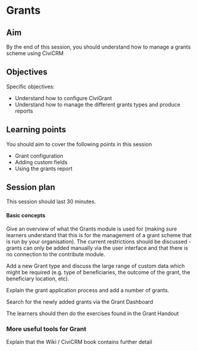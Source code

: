 # Grants

## Aim

By the end of this session, you should understand how to manage a grants scheme using CiviCRM

## Objectives

Specific objectives:

- Understand how to configure CiviGrant
- Understand how to manage the different grants types and produce reports

## Learning points

You should aim to cover the following points in this session

- Grant configuration
- Adding custom fields
- Using the grants report

## Session plan

This session should last 30 minutes.

#### Basic concepts

Give an overview of what the Grants module is used for (making sure learners understand that this is for the management of a grant scheme that is run by your organisation).
The current restrictions should be discussed - grants can only be added manually via the user interface and that there is no connection to the contribute module.

Add a new Grant type and discuss the large range of custom data which might be required (e.g. type of beneficiaries, the outcome of the grant, the beneficiary location, etc).

Explain the grant application process and add a number of grants.

Search for the newly added grants via the Grant Dashboard

The learners should then do the exercises found in the Grant Handout

### More useful tools for Grant

Explain that the Wiki / CiviCRM book contains further detail

